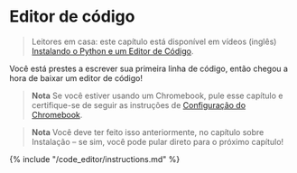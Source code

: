 # Editor de código

> Leitores em casa: este capítulo está disponível em vídeos (inglês) [Instalando o Python e um Editor de Código](https://www.youtube.com/watch?v=pVTaqzKZCdA&t=4m43s).

Você está prestes a escrever sua primeira linha de código, então chegou a hora de baixar um editor de código!

> **Nota** Se você estiver usando um Chromebook, pule esse capítulo e certifique-se de seguir as instruções de [Configuração do Chromebook](../chromebook_setup/README.md).

> **Nota** Você deve ter feito isso anteriormente, no capítulo sobre Instalação – se sim, você pode pular direto para o próximo capítulo!

{% include "/code_editor/instructions.md" %}
